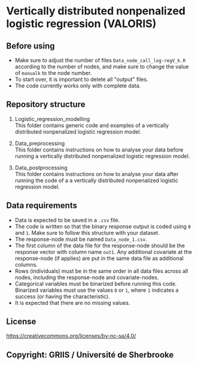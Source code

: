 # Vertically distributed nonpenalized logistic regression (VALORIS)

## Before using

- Make sure to adjust the number of files `Data_node_call_log-regV_k.R` according to the number of nodes, and make sure to change the value of `manualk` to the node number.
- To start over, it is important to delete all "output" files.
- The code currently works only with complete data.

## Repository structure

1. Logistic_regression_modelling  
This folder contains generic code and examples of a vertically distributed nonpenalized logistic regression model.

2. Data_preprocessing  
This folder contains instructions on how to analyse your data before running a vertically distributed nonpenalized logistic regression model.

3. Data_postprocessing  
This folder contains instructions on how to analyse your data after running the code of a a vertically distributed nonpenalized logistic regression model.

## Data requirements

- Data is expected to be saved in a `.csv` file.
- The code is written so that the binary response output is coded using `0` and `1`. Make sure to follow this structure with your dataset.
- The response-node must be named `Data_node_1.csv`.
- The first column of the data file for the response-node should be the response vector with column name `out1`. Any additional covariate at the response-node (if applies) are put in the same data file as additional columns.
- Rows (individuals) must be in the same order in all data files across all nodes, including the response-node and covariate-nodes.
- Categorical variables must be binarized before running this code. Binarized variables must use the values `0` or `1`, where `1` indicates a success (or having the characteristic).
- It is expected that there are no missing values.

## License

https://creativecommons.org/licenses/by-nc-sa/4.0/

## Copyright: GRIIS / Université de Sherbrooke
